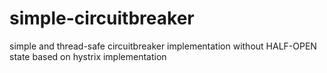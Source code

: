 # simple-circuitbreaker
simple and thread-safe circuitbreaker implementation without HALF-OPEN state based on hystrix implementation
